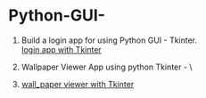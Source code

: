 # Python-GUI-
1. Build a login app for using Python GUI - Tkinter. \
[login app with Tkinter](/tkinter_demo.py)

2. Wallpaper Viewer App using python Tkinter - \
3. [wall_paper viewer with Tkinter](wallpaper_viewer.py)

